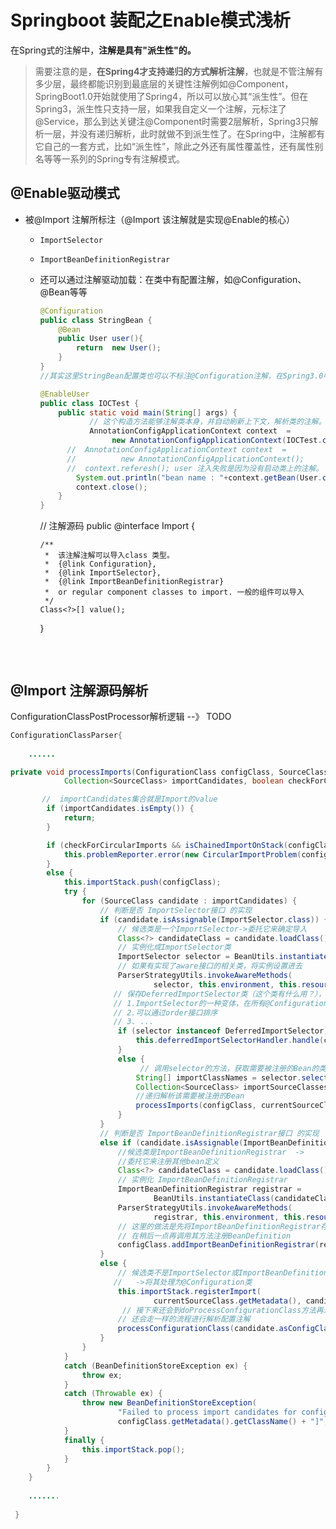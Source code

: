 

# Springboot 装配之Enable模式浅析

在Spring式的注解中，**注解是具有"派生性"的。**

> 需要注意的是，**在Spring4才支持递归的方式解析注解**，也就是不管注解有多少层，最终都能识别到最底层的关键性注解例如@Component，SpringBoot1.0开始就使用了Spring4，所以可以放心其“派生性”。但在Spring3，派生性只支持一层，如果我自定义一个注解，元标注了@Service，那么到达关键注@Component时需要2层解析，Spring3只解析一层，并没有递归解析，此时就做不到派生性了。在Spring中，注解都有它自己的一套方式，比如“派生性”，除此之外还有属性覆盖性，还有属性别名等等一系列的Spring专有注解模式。
>

## @Enable驱动模式

- 被@Import 注解所标注（@Import 该注解就是实现@Enable的核心）

  - `ImportSelector`

  - `ImportBeanDefinitionRegistrar`

  - 还可以通过注解驱动加载：在类中有配置注解，如@Configuration、@Bean等等

    ```java
    @Configuration
    public class StringBean {
        @Bean
        public User user(){
            return  new User();
        }
    }
    //其实这里StringBean配置类也可以不标注@Configuration注解，在Spring3.0中限制只解析@Configuration，在后面的版本中，只要类中有@Bean、@ComponentScan等等配置注解，都可以被解析处理
    
    ```

    ```java
    @EnableUser
    public class IOCTest {
        public static void main(String[] args) {
               // 这个构造方法能够注解类本身，并自动刷新上下文，解析类的注解。
               AnnotationConfigApplicationContext context  =
                    new AnnotationConfigApplicationContext(IOCTest.class);
          //  AnnotationConfigApplicationContext context  =
          //          new AnnotationConfigApplicationContext();
          //  context.referesh(); user 注入失败是因为没有启动类上的注解。
            System.out.println("bean name : "+context.getBean(User.class));
            context.close();
        }
    }
    ```

    
    // 注解源码
    public @interface Import {
    
    	/**
    	 *  该注解注解可以导入class 类型。
     	 *  {@link Configuration}, 
    	 *  {@link ImportSelector}, 
    	 *  {@link ImportBeanDefinitionRegistrar}
    	 *  or regular component classes to import. 一般的组件可以导入
    	 */
    	Class<?>[] value();
    
    }
    ```

​               

## @Import 注解源码解析

ConfigurationClassPostProcessor解析逻辑  --》 TODO

```java
ConfigurationClassParser{
    
    ......

private void processImports(ConfigurationClass configClass, SourceClass currentSourceClass,
			Collection<SourceClass> importCandidates, boolean checkForCircularImports) {

       //  importCandidates集合就是Import的value
		if (importCandidates.isEmpty()) {
			return;
		}

		if (checkForCircularImports && isChainedImportOnStack(configClass)) {
			this.problemReporter.error(new CircularImportProblem(configClass, this.importStack));
		}
		else {
			this.importStack.push(configClass);
			try {
				for (SourceClass candidate : importCandidates) {
                    // 判断是否 ImportSelector接口 的实现
					if (candidate.isAssignable(ImportSelector.class)) {
						// 候选类是一个ImportSelector->委托它来确定导入
						Class<?> candidateClass = candidate.loadClass();
                        // 实例化成ImportSelector类
						ImportSelector selector = BeanUtils.instantiateClass(candidateClass, ImportSelector.class);
                        // 如果有实现了aware接口的相关类，将实例设置进去
						ParserStrategyUtils.invokeAwareMethods(
								selector, this.environment, this.resourceLoader, this.registry);
                       // 保存DeferredImportSelector类（这个类有什么用？），将其信息保存到集合中
                       // 1.ImportSelector的一种变体，在所有@Configuration bean处理完毕后运行。
                       // 2.可以通过order接口排序
                       // 3. ...
						if (selector instanceof DeferredImportSelector) {
							this.deferredImportSelectorHandler.handle(configClass, (DeferredImportSelector) selector);
						}
						else {
                             // 调用selector的方法，获取需要被注册的Bean的类名
							String[] importClassNames = selector.selectImports(currentSourceClass.getMetadata());
							Collection<SourceClass> importSourceClasses = asSourceClasses(importClassNames);
                            //递归解析该需要被注册的Bean
							processImports(configClass, currentSourceClass, importSourceClasses, false);
						}
					}
                    // 判断是否 ImportBeanDefinitionRegistrar接口 的实现
					else if (candidate.isAssignable(ImportBeanDefinitionRegistrar.class)) {					
                        //候选类是ImportBeanDefinitionRegistrar  ->
                        //委托它来注册其他bean定义
						Class<?> candidateClass = candidate.loadClass();
                        // 实例化 ImportBeanDefinitionRegistrar
						ImportBeanDefinitionRegistrar registrar =
								BeanUtils.instantiateClass(candidateClass, ImportBeanDefinitionRegistrar.class);                        
						ParserStrategyUtils.invokeAwareMethods(
								registrar, this.environment, this.resourceLoader, this.registry);
                        // 这里的做法是先将ImportBeanDefinitionRegistrar存放起来
                        // 在稍后一点再调用其方法注册BeanDefinition
						configClass.addImportBeanDefinitionRegistrar(registrar, currentSourceClass.getMetadata());
					}
					else {
						// 候选类不是ImportSelector或ImportBeanDefinitionRegistrar
                       //   ->将其处理为@Configuration类
						this.importStack.registerImport(
								currentSourceClass.getMetadata(), candidate.getMetadata().getClassName());
                         // 接下来还会到doProcessConfigurationClass方法再进行解析
                        // 还会走一样的流程进行解析配置注解
						processConfigurationClass(candidate.asConfigClass(configClass));
					}
				}
			}
			catch (BeanDefinitionStoreException ex) {
				throw ex;
			}
			catch (Throwable ex) {
				throw new BeanDefinitionStoreException(
						"Failed to process import candidates for configuration class [" +
						configClass.getMetadata().getClassName() + "]", ex);
			}
			finally {
				this.importStack.pop();
			}
		}
	}
    
    .......  
        
 }
```

